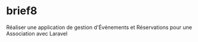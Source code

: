 # brief8
 Réaliser une application de gestion d'Événements et Réservations pour une Association avec Laravel
